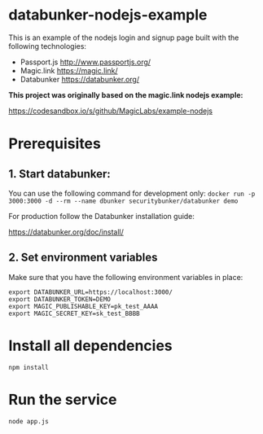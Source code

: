 # databunker-nodejs-example

This is an example of the nodejs login and signup page built with the following technologies:

* Passport.js http://www.passportjs.org/
* Magic.link https://magic.link/
* Databunker https://databunker.org/

**This project was originally based on the magic.link nodejs example:**

https://codesandbox.io/s/github/MagicLabs/example-nodejs

# Prerequisites

## 1. Start databunker:

You can use the following command for development only:
```docker run -p 3000:3000 -d --rm --name dbunker securitybunker/databunker demo```

For production follow the Databunker installation guide:

https://databunker.org/doc/install/


## 2. Set environment variables

Make sure that you have the following environment variables in place:
```
export DATABUNKER_URL=https://localhost:3000/
export DATABUNKER_TOKEN=DEMO
export MAGIC_PUBLISHABLE_KEY=pk_test_AAAA
export MAGIC_SECRET_KEY=sk_test_BBBB
```

# Install all dependencies

```npm install```

# Run the service

```
node app.js
```
